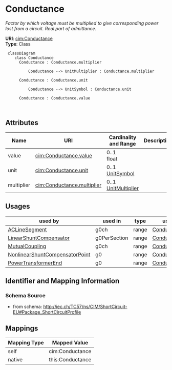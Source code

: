# Conductance


_Factor by which voltage must be multiplied to give corresponding power lost from a circuit. Real part of admittance._





**URI**: [cim:Conductance](http://iec.ch/TC57/CIM100#Conductance)<br />
**Type**: Class




```mermaid
 classDiagram
    class Conductance
      Conductance : Conductance.multiplier
        
          Conductance --> UnitMultiplier : Conductance.multiplier
        
      Conductance : Conductance.unit
        
          Conductance --> UnitSymbol : Conductance.unit
        
      Conductance : Conductance.value
        
      
```




<!-- no inheritance hierarchy -->


## Attributes


| Name | URI | Cardinality and Range | Description | Inheritance |
| ---  | --- | --- | --- | --- |
| value | [cim:Conductance.value](http://iec.ch/TC57/CIM100#Conductance.value) | 0..1 <br />  float  |  | direct |
| unit | [cim:Conductance.unit](http://iec.ch/TC57/CIM100#Conductance.unit) | 0..1 <br />  [UnitSymbol](UnitSymbol.md)  |  | direct |
| multiplier | [cim:Conductance.multiplier](http://iec.ch/TC57/CIM100#Conductance.multiplier) | 0..1 <br />  [UnitMultiplier](UnitMultiplier.md)  |  | direct |





## Usages

| used by | used in | type | used |
| ---  | --- | --- | --- |
| [ACLineSegment](ACLineSegment.md) | g0ch | range | [Conductance](Conductance.md) |
| [LinearShuntCompensator](LinearShuntCompensator.md) | g0PerSection | range | [Conductance](Conductance.md) |
| [MutualCoupling](MutualCoupling.md) | g0ch | range | [Conductance](Conductance.md) |
| [NonlinearShuntCompensatorPoint](NonlinearShuntCompensatorPoint.md) | g0 | range | [Conductance](Conductance.md) |
| [PowerTransformerEnd](PowerTransformerEnd.md) | g0 | range | [Conductance](Conductance.md) |






## Identifier and Mapping Information







### Schema Source


* from schema: http://iec.ch/TC57/ns/CIM/ShortCircuit-EU#Package_ShortCircuitProfile





## Mappings

| Mapping Type | Mapped Value |
| ---  | ---  |
| self | cim:Conductance |
| native | this:Conductance |




